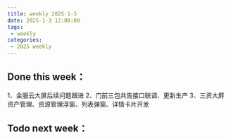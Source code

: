 ```yaml
---
title: weekly 2025-1-3
date: 2025-1-3 12:00:00
tags:
 - weekly
categories:
 - 2025 weekly
---
```

## Done this week：
1、金服云大屏后续问题跟进
2、门前三包共告接口联调、更新生产
3、三资大屏资产管理、资源管理浮窗、列表弹窗、详情卡片开发

## Todo next week：
